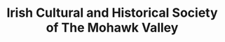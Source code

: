 ---
layout: repo
title: "Irish Cultural and Historical Society of The Mohawk Valley"
id: 22851
permalink: repos/22851/
---